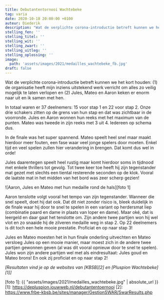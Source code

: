 ```yaml
---
title: Debutantentornooi Wachtebeke 
tag: varia
date: 2020-10-18 20:00:00 +0100
auteur: Diederik
description: "Wat de verplichte corona-introductie betreft kunnen we het kort houden: de organisatie heeft mijn inziens uitstekend werk verricht om alles zo veilig mogelijk te laten verlopen en Jules, Mateo en Aaron keken er enorm naar uit en ik samen met hen"
stelling_fen: ''
stelling_titel: ''
stelling_wit: ''
stelling_zwart: ''
stelling_uitleg: ''
stelling_oplossing: ''
image:
  path: 'assets/images/2021/medailles_wachtebeke_fb.jpg'
draft: false
---
```

Wat de verplichte corona-introductie betreft kunnen we het kort houden: (1) de organisatie heeft mijn inziens uitstekend werk verricht om alles zo veilig mogelijk te laten verlopen en (2) Jules, Mateo en Aaron keken er enorm naar uit en ik samen met hen.

In totaal waren er 37 deelnemers: 15 voor stap 1 en 22 voor stap 2. Onze drie schakers zitten op de grens van hun stap en dat was zichtbaar in de voorronde. Jules en Aaron wonnen hun reeks met het maximum van de punten. Mateo was tweede in zijn reeks met 3 uit 4. Iedereen op schema dus.<!--more-->

In de finale was het super spannend. Mateo speelt heel snel maar maakt hierdoor meer fouten, een fase waar veel jonge spelers door moeten. Enkel tijd en veel spelen zullen hier verandering in brengen. Dat komt dus wel in orde!

Jules daarentegen speelt heel rustig maar komt hierdoor soms in tijdnood met enkele thrillers tot gevolg. Tot twee keer toe heeft hij zijn tegenstander mat gezet met slechts een tiental resterende seconden op de klok. Vooral de laatste mat in het midden van het bord was zeer scherp gezien! 

![Aaron, Jules en Mateo met hun medaille rond de hals][foto 1]

Aaron tenslotte volgt vooral het tempo van zijn tegenstander. Wanneer die snel speelt, doet hij dat ook. Dat dit niet zonder risico is, bleek duidelijk in de finale waar hij door te snel te spelen in een variant op herdersmat liep (combinatie paard en dame in plaats van loper en dame). Maar oké, dat is leergeld en daar gaat het tenslotte om. Zijn andere twee partijen won hij wel vlot en zo snaaide hij de zilveren medaille weg in stap 2. Op 22 deelnemers is dit toch een hele mooie prestatie. Proficiat en op naar stap 3!

Jules en Mateo moesten het in hun finale onderling uitvechten en Mateo versloeg Jules op een mooie manier, maar moest zich in de andere twee partijen gewonnen geven (al was dit vooral opnieuw door te snel te spelen). Jules won zijn andere partijen wel met als eindresultaat: Jules goud en Mateo brons! En ook zij proficiat en op naar stap 2!

_[Resultaten vind je op de websites van [KBSB][2] en [Pluspion Wachtebeke][1]]_

[foto 1]: {{ "assets/images/2021/medailles_wachtebeke.jpg" | absolute_url }}
[1]: https://depluspion.jouwweb.nl/debutantentoernooi
[2]: https://www.frbe-kbsb.be/sites/manager/GestionSWAR/SwarResults.php
